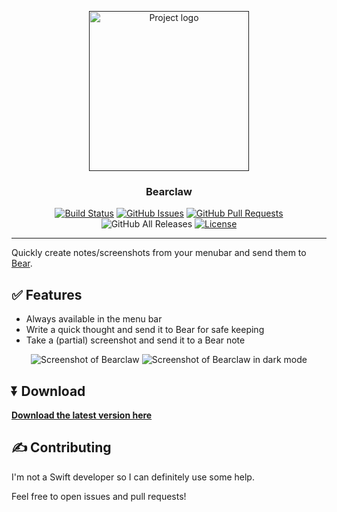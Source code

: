 <p align="center">
  <a href="" rel="noopener">
 <img width=256px height=256px src="https://savjee.github.io/bearclaw/img/logo-bearclaw.png" alt="Project logo"></a>
</p>

<h3 align="center">Bearclaw</h3>

<div align="center">

  [![Build Status](https://travis-ci.org/Savjee/bearclaw.svg?branch=master)](https://travis-ci.org/Savjee/bearclaw)
  [![GitHub Issues](https://img.shields.io/github/issues/Savjee/bearclaw.svg)](https://github.com/Savjee/bearclaw/issues)
  [![GitHub Pull Requests](https://img.shields.io/github/issues-pr/Savjee/bearclaw.svg)](https://github.com/Savjee/bearclaw/pulls)
  ![GitHub All Releases](https://img.shields.io/github/downloads/Savjee/bearclaw/total.svg)
  [![License](https://img.shields.io/badge/license-MIT-blue.svg)](/LICENSE)

</div>

---

Quickly create notes/screenshots from your menubar and send them to [Bear](https://www.bear-writer.com/).

## ✅ Features

* Always available in the menu bar
* Write a quick thought and send it to Bear for safe keeping
* Take a (partial) screenshot and send it to a Bear note

<div align="center">

  ![Screenshot of Bearclaw](https://savjee.github.io/bearclaw/img/screenshot.png)
  ![Screenshot of Bearclaw in dark mode](https://savjee.github.io/bearclaw/img/screenshot-dark.png)

</div>

## ⏬ Download
**[Download the latest version here](https://github.com/Savjee/bearclaw/releases/)**

## ✍️ Contributing
I'm not a Swift developer so I can definitely use some help.

Feel free to open issues and pull requests!
